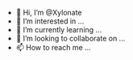 - 👋 Hi, I’m @Xylonate
- 👀 I’m interested in ...
- 🌱 I’m currently learning ...
- 💞️ I’m looking to collaborate on ...
- 📫 How to reach me ...

<!---
Xylonate/Xylonate is a ✨ special ✨ repository because its `README.md` (this file) appears on your GitHub profile.
You can click the Preview link to take a look at your changes.
--->
